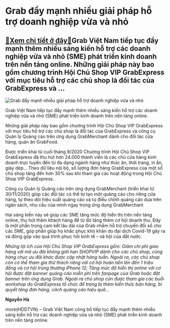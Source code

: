 Grab đẩy mạnh nhiều giải pháp hỗ trợ doanh nghiệp vừa và nhỏ
============================================================

[:gift:Xem chi tiết ở đây:gift:](https://hddtvn.com/grab-day-manh-nhieu-giai-phap-ho-tro-doanh-nghiep-vua-va-nho/)Grab Việt Nam tiếp tục đẩy mạnh thêm nhiều sáng kiến hỗ trợ các doanh nghiệp vừa và nhỏ (SME) phát triển kinh doanh trên nền tảng online. Những giải pháp này bao gồm chương trình Hội Chủ Shop VIP GrabExpress với mục tiêu hỗ trợ các chủ shop là đối tác của GrabExpress và …
--------------------------------------------------------------------------------------------------------------------------------------------------------------------------------------------------------------------------------------------------------------------------------





![Grab đẩy mạnh nhiều giải pháp hỗ trợ doanh nghiệp vừa và nhỏ](https://hddtvn.com/wp-content/uploads/2021/01/4213_GG_GRAB_VN_08677.jpg "Grab đẩy mạnh nhiều giải pháp hỗ trợ doanh nghiệp vừa và nhỏ")


Grab Việt Nam tiếp tục đẩy mạnh thêm nhiều sáng kiến hỗ trợ các doanh nghiệp vừa và nhỏ (SME) phát triển kinh doanh trên nền tảng online.



Những giải pháp này bao gồm chương trình Hội Chủ Shop VIP GrabExpress với mục tiêu hỗ trợ các chủ shop là đối tác của GrabExpress và công cụ Quản lý Quảng cáo trên ứng dụng GrabMerchant dành cho đối tác cửa hàng, quán ăn GrabFood.


Được triển khai từ cuối tháng 9/2020 Chương trình Hội Chủ Shop VIP GrabExpress đã thu hút hơn 24.000 thành viên là các chủ cửa hàng kinh doanh trực tuyến đến từ đa dạng ngành hàng như thức ăn, thời trang, in ấn, giày dép… Theo dữ liệu nội bộ, số lượng đơn hàng GrabExpress của một số chủ shop tăng đến hơn 30% sau khi tham gia các hoạt động trong Hội Chủ Shop VIP GrabExpress.


Công cụ Quản lý Quảng cáo trên ứng dụng GrabMerchant (triển khai từ 30/11/2020) giúp các đối tác có thể tự tạo một quảng cáo cho riêng cửa hàng, tự theo dõi hiệu suất quảng cáo và tự điều chỉnh quảng cáo dựa trên ngân sách, nhu cầu của mình ngay trong ứng dụng GrabMerchant


Hai sáng kiến này sẽ giúp các SME tăng mức độ hiển thị trên nền tảng online, thu hút thêm khách hàng để từ đó tăng thêm cơ hội doanh thu. Đây là một phần trong cam kết lâu dài của Grab nhằm hỗ trợ chuyển đổi số cho các SME, góp phần giúp họ khắc phục khó khăn do đại dịch Covid-19 gây ra và đóng góp vào quá trình phục hồi kinh tế – xã hội của đất nước.





*Những lợi ích của Hội Chủ Shop VIP GrabExpress gồm: Giảm chi phí giao hàng với mã ưu đãi không giới hạn SHOPVIP dành cho các chủ shop, cùng hàng chục ưu đãi khác được cập nhật hàng tuần. Ngoài ra, các chủ shop còn có thể tham gia thử thách riêng với cơ hội hoàn tiền lên đến 1 triệu đồng và cơ hội trúng thưởng iPhone 12; Tăng mức độ hiển thị online với cơ hội được đặt banner quảng cáo miễn phí trên fanpage của Grab hoặc đặt banner trên ứng dụng Grab. Ngoài ra chủ shop còn được tham gia các buổi workshop do GrabExpress tổ chức để trang bị thêm kiến thức bán hàng, bí quyết tăng đơn hàng, cách quảng cáo hiệu quả…*




**Nguyễn Hà**



more(HDDTVN) – Grab Việt Nam công bố tiếp tục đẩy mạnh thêm nhiều sáng kiến hỗ trợ các doanh nghiệp vừa và nhỏ (SME) phát triển kinh doanh trên nền tảng online.

